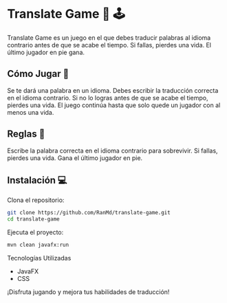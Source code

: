 # Translate Game :brain: :joystick:
Translate Game es un juego en el que debes traducir palabras al idioma contrario antes de que se acabe el tiempo. Si fallas, pierdes una vida. El último jugador en pie gana.

## Cómo Jugar :game_die:
Se te dará una palabra en un idioma.
Debes escribir la traducción correcta en el idioma contrario.
Si no lo logras antes de que se acabe el tiempo, pierdes una vida.
El juego continúa hasta que solo quede un jugador con al menos una vida.
## Reglas :straight_ruler:
Escribe la palabra correcta en el idioma contrario para sobrevivir.
Si fallas, pierdes una vida.
Gana el último jugador en pie.

## Instalación :computer:
Clona el repositorio:

``` bash
git clone https://github.com/RanMd/translate-game.git
cd translate-game
```

Ejecuta el proyecto:
``` bash
mvn clean javafx:run
```

Tecnologías Utilizadas
- JavaFX
- CSS

¡Disfruta jugando y mejora tus habilidades de traducción!
